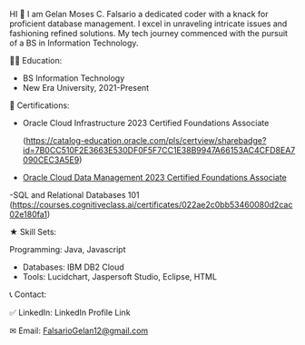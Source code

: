 HI 🤚 I am Gelan Moses C. Falsario 
a dedicated coder with a knack for proficient database management. I excel in unraveling 
intricate issues and fashioning refined solutions. My tech journey commenced with the 
pursuit of a BS in Information Technology.

👨‍🎓 Education:
 - BS Information Technology
 - New Era University, 2021-Present

📜 Certifications:

 - Oracle Cloud Infrastructure 2023 Certified Foundations Associate
   
    (https://catalog-education.oracle.com/pls/certview/sharebadge?id=7B0CC510F2E3663E530DF0F5F7CC1E38B9947A66153AC4CFD8EA7090CEC3A5E9)
   
 - [Oracle Cloud Data Management 2023 Certified Foundations Associate](https://catalog-education.oracle.com/pls/certview/sharebadge?id=CB46FE04BCF8331C17EE57245A156AFB1285D89007B4C3900CB9BB80E8BD9B61)   

 -SQL and Relational Databases 101
    (https://courses.cognitiveclass.ai/certificates/022ae2c0bb53460080d2cac02e180fa1)

★ Skill Sets:

Programming: Java, Javascript

 - Databases: IBM DB2 Cloud
 - Tools: Lucidchart, Jaspersoft Studio, Eclipse, HTML

📞 Contact:

✅ LinkedIn: LinkedIn Profile Link

✉ Email: FalsarioGelan12@gmail.com

